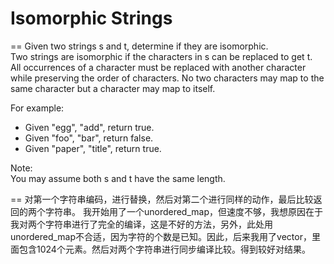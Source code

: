 # Isomorphic Strings
==
Given two strings s and t, determine if they are isomorphic. <br>
Two strings are isomorphic if the characters in s can be replaced to get t. <br>
All occurrences of a character must be replaced with another character while preserving the order of characters. No two characters may map to the same character but a character may map to itself. <br>

For example: <br>

* Given "egg", "add", return true.
* Given "foo", "bar", return false.
* Given "paper", "title", return true.

Note: <br>
You may assume both s and t have the same length.

==
对第一个字符串编码，进行替换，然后对第二个进行同样的动作，最后比较返回的两个字符串。
我开始用了一个unordered_map，但速度不够，我想原因在于我对两个字符串进行了完全的编译，这是不好的方法，另外，此处用unordered_map不合适，因为字符的个数是已知。因此，后来我用了vector，里面包含1024个元素。然后对两个字符串进行同步编译比较。得到较好对结果。
